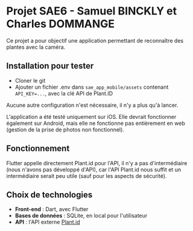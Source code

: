 # Projet SAE6 - Samuel BINCKLY et Charles DOMMANGE

Ce projet a pour objectif une application permettant de reconnaître des plantes avec la caméra.

## Installation pour tester

- Cloner le git
- Ajouter un fichier .env dans `sae_app_mobile/assets` contenant `API_KEY=...`, avec la clé API de Plant.ID

Aucune autre configuration n'est nécessaire, il n'y a plus qu'à lancer.

L'application a été testé uniquement sur iOS. Elle devrait fonctionner également sur Android, mais elle ne fonctionne pas entièrement en web (gestion de la prise de photos non fonctionnel).

## Fonctionnement

Flutter appelle directement Plant.id pour l'API, il n'y a pas d'intermédiaire (nous n'avons pas développé d'API), car l'API Plant.id nous suffit et un intermédiaire serait peu utile (sauf pour les aspects de sécurité).

## Choix de technologies

- **Front-end** : Dart, avec Flutter
- **Bases de données** : SQLite, en local pour l'utilisateur
-  **API** : l'API externe [Plant.id](https://www.plant.id/api)